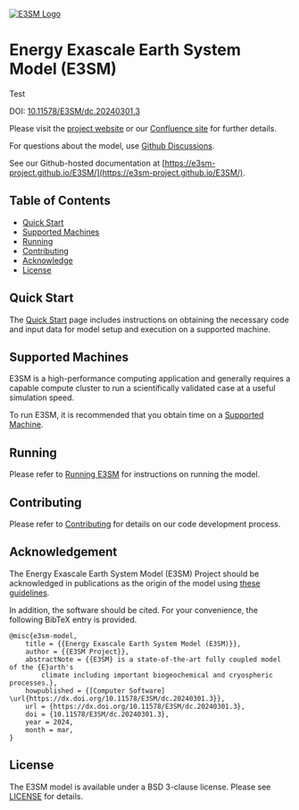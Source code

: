 [![E3SM Logo](https://e3sm.org/wp-content/themes/e3sm/assets/images/e3sm-logo.png)](https://e3sm.org)

Energy Exascale Earth System Model (E3SM)
================================================================================

Test

DOI: [10.11578/E3SM/dc.20240301.3](http://dx.doi.org/10.11578/E3SM/dc.20240301.3)

Please visit the [project website](https://e3sm.org) or our [Confluence site](https://acme-climate.atlassian.net/wiki/spaces/DOC/overview)
for further details.

For questions about the model, use [Github Discussions](https://github.com/E3SM-Project/E3SM/discussions).

See our Github-hosted documentation at [https://e3sm-project.github.io/E3SM/](https://e3sm-project.github.io/E3SM/).

Table of Contents 
--------------------------------------------------------------------------------
- [Quick Start](#quickstart)
- [Supported Machines](#supportedmachines)
- [Running](#running)
- [Contributing](#contributing)
- [Acknowledge](#acknowledge)
- [License](#license)

Quick Start
--------------------------------------------------------------------------------
The [Quick Start](https://e3sm.org/model/running-e3sm/e3sm-quick-start/) page
includes instructions on obtaining the necessary code and input data for model 
setup and execution on a supported machine.

Supported Machines 
--------------------------------------------------------------------------------
E3SM is a high-performance computing application and generally requires a
capable compute cluster to run a scientifically validated case at a useful
simulation speed.

To run E3SM, it is recommended that you obtain time on a 
[Supported Machine](https://e3sm.org/model/running-e3sm/supported-machines/).

Running
--------------------------------------------------------------------------------
Please refer to [Running E3SM](https://e3sm.org/model/running-e3sm/)
 for instructions on running the model. 

Contributing
--------------------------------------------------------------------------------
Please refer to [Contributing](CONTRIBUTING.md) for details on our code development
process.

Acknowledgement
--------------------------------------------------------------------------------
The Energy Exascale Earth System Model (E3SM) Project should be acknowledged in
publications as the origin of the model using
[these guidelines](https://e3sm.org/resources/policies/acknowledge-e3sm/).

In addition, the software should be cited.  For your convenience,
the following BibTeX entry is provided.
```TeX
@misc{e3sm-model,
	title = {{Energy Exascale Earth System Model (E3SM)}},
	author = {{E3SM Project}},
	abstractNote = {{E3SM} is a state-of-the-art fully coupled model of the {E}arth's 
		climate including important biogeochemical and cryospheric processes.},
	howpublished = {[Computer Software] \url{https://dx.doi.org/10.11578/E3SM/dc.20240301.3}},
	url = {https://dx.doi.org/10.11578/E3SM/dc.20240301.3},
	doi = {10.11578/E3SM/dc.20240301.3},
	year = 2024,
	month = mar,
}
```

License
--------------------------------------------------------------------------------
The E3SM model is available under a BSD 3-clause license.
Please see [LICENSE](LICENSE) for details.

